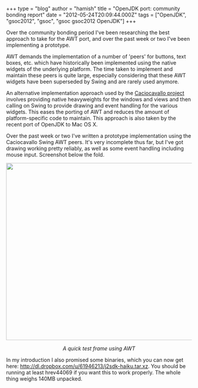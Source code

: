 +++
type = "blog"
author = "hamish"
title = "OpenJDK port: community bonding report"
date = "2012-05-24T20:09:44.000Z"
tags = ["OpenJDK", "gsoc2012", "gsoc", "gsoc gsoc2012 OpenJDK"]
+++

Over the community bonding period I've been researching the best approach to take for the AWT port, and over the past week or two I've been implementing a prototype.

AWT demands the implementation of a number of 'peers' for buttons, text boxes, etc. which have historically been implemented using the native widgets of the underlying platform. The time taken to implement and maintain these peers is quite large, especially considering that these AWT widgets have been superseded by Swing and are rarely used anymore.

An alternative implementation approach used by the <a href="http://openjdk.java.net/projects/caciocavallo/">Caciocavallo project</a> involves providing native heavyweights for the windows and views and then calling on Swing to provide drawing and event handling for the various widgets. This eases the porting of AWT and reduces the amount of platform-specific code to maintain. This approach is also taken by the recent port of OpenJDK to Mac OS X.

Over the past week or two I've written a prototype implementation using the Caciocavallo Swing AWT peers. It's very incomplete thus far, but I've got drawing working pretty reliably, as well as some event handling including mouse input. Screenshot below the fold.
<!--more-->
<div align="center">
<a href="http://dl.dropbox.com/u/61946213/awtshot.png">
<img src="http://dl.dropbox.com/u/61946213/awtshot.png" width="640px" height="480px" />
</a>
<p><em>A quick test frame using AWT</em></p>
</div>

In my introduction I also promised some binaries, which you can now get here: http://dl.dropbox.com/u/61946213/j2sdk-haiku.tar.xz.
You should be running at least hrev44069 if you want this to work properly. The whole thing weighs 140MB unpacked.